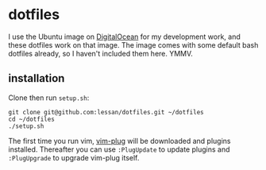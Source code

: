 # dotfiles
I use the Ubuntu image on [DigitalOcean](http://www.digitalocean.com) for my development work,
and these dotfiles work on that image. The image comes with some default bash dotfiles already, 
so I haven't included them here. YMMV.

## installation
Clone then run `setup.sh`:

    git clone git@github.com:lessan/dotfiles.git ~/dotfiles
    cd ~/dotfiles
    ./setup.sh

The first time you run vim, [vim-plug](https://github.com/junegunn/vim-plug) will be downloaded
and plugins installed. Thereafter you can use `:PlugUpdate` to update plugins and `:PlugUpgrade`
to upgrade vim-plug itself.

